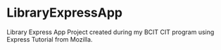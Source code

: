 # LibraryExpressApp

Library Express App Project created during my BCIT CIT program using Express Tutorial from Mozilla.
